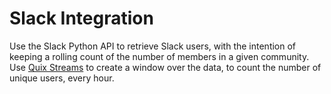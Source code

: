 # Slack Integration

Use the Slack Python API to retrieve Slack users, with the intention of keeping a rolling count of the number of members in a given community.
Use [Quix Streams](https://github.com/quixio/quix-streams) to create a window over the data, to count the number of unique users, every hour.

